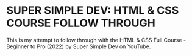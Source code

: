 # SUPER SIMPLE DEV: HTML & CSS COURSE FOLLOW THROUGH

This is my attempt to follow through with the HTML & CSS Full Course - Beginner to Pro (2022) by Super Simple Dev on YouTube.